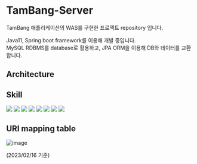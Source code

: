 # TamBang-Server
TamBang 애플리케이션의 WAS를 구현한 프로젝트 repository 입니다.

Java11, Spring boot framework를 이용해 개발 중입니다.  
MySQL RDBMS를 database로 활용하고, JPA ORM을 이용해 DB와 데이터를 교환합니다.

## Architecture

## Skill
<div>
  <img src="https://img.shields.io/badge/java-007396?style=for-the-badge&logo=java&logoColor=white"> 
  <img src="https://img.shields.io/badge/spring-6DB33F?style=for-the-badge&logo=spring&logoColor=white">
  <img src="https://img.shields.io/badge/springboot-6DB33F?style=for-the-badge&logo=springboot&logoColor=white">
  <img src="https://img.shields.io/badge/gradle-02303A?style=for-the-badge&logo=gradle&logoColor=white">
  <img src="https://img.shields.io/badge/mysql-4479A1?style=for-the-badge&logo=mysql&logoColor=white">
  <img src="https://img.shields.io/badge/Hibernate-59666C?style=for-the-badge&logo=Hibernate&logoColor=white"/>
  <img src="https://img.shields.io/badge/NCP-03C75A?style=for-the-badge&logo=Naver&logoColor=white"/>
  <img src="https://img.shields.io/badge/Postman-FF6C37?style=for-the-badge&logo=Postman&logoColor=white"/>
</div>

## URI mapping table

![image](https://user-images.githubusercontent.com/68600592/219257248-8158cccc-ebc4-4fc6-b2cf-014d351f297c.png)

(2023/02/16 기준)
